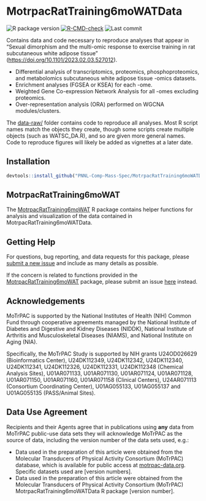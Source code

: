 
# MotrpacRatTraining6moWATData

<!-- badges: start -->

![R package
version](https://img.shields.io/github/r-package/v/PNNL-Comp-Mass-Spec/MotrpacRatTraining6moWATData?label=R%20package)
[![R-CMD-check](https://github.com/PNNL-Comp-Mass-Spec/MotrpacRatTraining6moWATData/actions/workflows/check-and-pkgdown.yaml/badge.svg)](https://github.com/PNNL-Comp-Mass-Spec/MotrpacRatTraining6moWATData/actions/workflows/check-and-pkgdown.yaml)
![Last
commit](https://img.shields.io/github/last-commit/PNNL-Comp-Mass-Spec/MotrpacRatTraining6moWATData/master)

<!-- badges: end -->

Contains data and code necessary to reproduce analyses that appear in
“Sexual dimorphism and the multi-omic response to exercise training in
rat subcutaneous white adipose tissue”
(<https://doi.org/10.1101/2023.02.03.527012>).

- Differential analysis of transcriptomics, proteomics,
  phosphoproteomics, and metabolomics subcutaneous white adipose tissue
  -omics datasets.
- Enrichment analyses (FGSEA or KSEA) for each -ome.
- Weighted Gene Co-expression Network Analysis for all -omes excluding
  proteomics.
- Over-representation analysis (ORA) performed on WGCNA
  modules/clusters.

The
[data-raw/](https://github.com/PNNL-Comp-Mass-Spec/MotrpacRatTraining6moWATData/tree/master/data-raw)
folder contains code to reproduce all analyses. Most R script names
match the objects they create, though some scripts create multiple
objects (such as WATSC_DA.R), and so are given more general names. Code
to reproduce figures will likely be added as vignettes at a later date.

## Installation

``` r
devtools::install_github("PNNL-Comp-Mass-Spec/MotrpacRatTraining6moWATData")
```

## MotrpacRatTraining6moWAT

The <a
href="https://pnnl-comp-mass-spec.github.io/MotrpacRatTraining6moWAT/"
target="_blank">MotrpacRatTraining6moWAT</a> R package contains helper
functions for analysis and visualization of the data contained in
MotrpacRatTraining6moWATData.

## Getting Help

For questions, bug reporting, and data requests for this package, please
<a
href="https://github.com/PNNL-Comp-Mass-Spec/MotrpacRatTraining6moWATData/issues"
target="_blank">submit a new issue</a> and include as many details as
possible.

If the concern is related to functions provided in the <a
href="https://github.com/PNNL-Comp-Mass-Spec/MotrpacRatTraining6moWAT"
target="_blank">MotrpacRatTraining6moWAT</a> package, please submit an
issue <a
href="https://github.com/PNNL-Comp-Mass-Spec/MotrpacRatTraining6moWAT/issues"
target="_blank">here</a> instead.

## Acknowledgements

MoTrPAC is supported by the National Institutes of Health (NIH) Common
Fund through cooperative agreements managed by the National Institute of
Diabetes and Digestive and Kidney Diseases (NIDDK), National Institute
of Arthritis and Musculoskeletal Diseases (NIAMS), and National
Institute on Aging (NIA).

Specifically, the MoTrPAC Study is supported by NIH grants U24OD026629
(Bioinformatics Center), U24DK112349, U24DK112342, U24DK112340,
U24DK112341, U24DK112326, U24DK112331, U24DK112348 (Chemical Analysis
Sites), U01AR071133, U01AR071130, U01AR071124, U01AR071128, U01AR071150,
U01AR071160, U01AR071158 (Clinical Centers), U24AR071113 (Consortium
Coordinating Center), U01AG055133, U01AG055137 and U01AG055135
(PASS/Animal Sites).

## Data Use Agreement

Recipients and their Agents agree that in publications using **any**
data from MoTrPAC public-use data sets they will acknowledge MoTrPAC as
the source of data, including the version number of the data sets used,
e.g.:

- Data used in the preparation of this article were obtained from the
  Molecular Transducers of Physical Activity Consortium (MoTrPAC)
  database, which is available for public access at
  [motrpac-data.org](motrpac-data.org). Specific datasets used are
  \[version numbers\].
- Data used in the preparation of this article were obtained from the
  Molecular Transducers of Physical Activity Consortium (MoTrPAC)
  MotrpacRatTraining6moWATData R package \[version number\].
